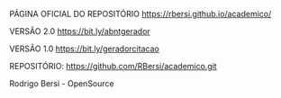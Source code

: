 PÁGINA OFICIAL DO REPOSITÓRIO
https://rbersi.github.io/academico/

VERSÃO 2.0
https://bit.ly/abntgerador

VERSÃO 1.0
https://bit.ly/geradorcitacao

REPOSITÓRIO:
https://github.com/RBersi/academico.git

Rodrigo Bersi - OpenSource
